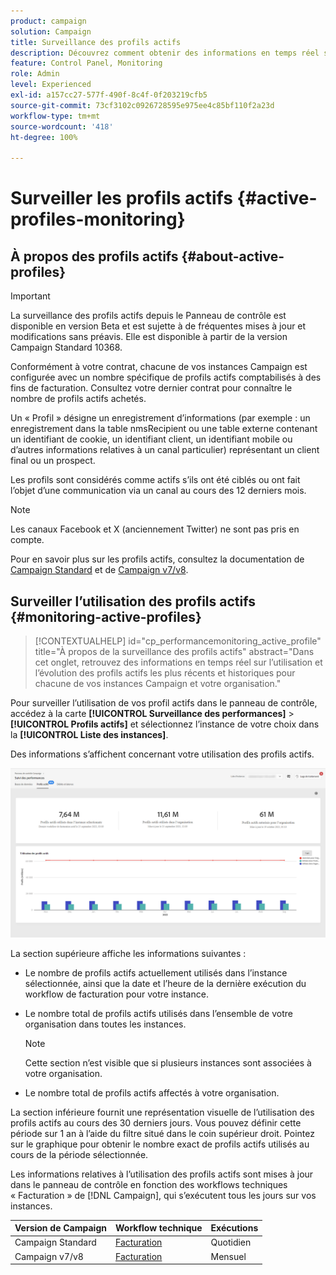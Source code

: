 ```yaml
---
product: campaign
solution: Campaign
title: Surveillance des profils actifs
description: Découvrez comment obtenir des informations en temps réel sur l’utilisation et l’évolution des profils actifs les plus récents et historiques pour chacune de vos instances Campaign.
feature: Control Panel, Monitoring
role: Admin
level: Experienced
exl-id: a157cc27-577f-490f-8c4f-0f203219cfb5
source-git-commit: 73cf3102c0926728595e975ee4c85bf110f2a23d
workflow-type: tm+mt
source-wordcount: '418'
ht-degree: 100%

---
```


# Surveiller les profils actifs {#active-profiles-monitoring}

## À propos des profils actifs {#about-active-profiles}

>[!IMPORTANT]
>
>La surveillance des profils actifs depuis le Panneau de contrôle est disponible en version Beta et est sujette à de fréquentes mises à jour et modifications sans préavis. Elle est disponible à partir de la version Campaign Standard 10368.

Conformément à votre contrat, chacune de vos instances Campaign est configurée avec un nombre spécifique de profils actifs comptabilisés à des fins de facturation. Consultez votre dernier contrat pour connaître le nombre de profils actifs achetés.

Un « Profil » désigne un enregistrement d’informations (par exemple : un enregistrement dans la table nmsRecipient ou une table externe contenant un identifiant de cookie, un identifiant client, un identifiant mobile ou d’autres informations relatives à un canal particulier) représentant un client final ou un prospect.

Les profils sont considérés comme actifs s’ils ont été ciblés ou ont fait l’objet d’une communication via un canal au cours des 12 derniers mois.

>[!NOTE]
>
>Les canaux Facebook et X (anciennement Twitter) ne sont pas pris en compte.

Pour en savoir plus sur les profils actifs, consultez la documentation de [Campaign Standard](https://experienceleague.adobe.com/docs/campaign-standard/using/profiles-and-audiences/managing-profiles/active-profiles.html?lang=fr) et de [Campaign v7/v8](https://experienceleague.adobe.com/docs/campaign-classic/using/getting-started/profile-management/about-profiles.html?lang=fr#active-profiles).

## Surveiller l’utilisation des profils actifs {#monitoring-active-profiles}

>[!CONTEXTUALHELP]
>id="cp_performancemonitoring_active_profile"
>title="À propos de la surveillance des profils actifs"
>abstract="Dans cet onglet, retrouvez des informations en temps réel sur lʼutilisation et lʼévolution des profils actifs les plus récents et historiques pour chacune de vos instances Campaign et votre organisation."

Pour surveiller l’utilisation de vos profil actifs dans le panneau de contrôle, accédez à la carte **[!UICONTROL Surveillance des performances]** > **[!UICONTROL Profils actifs]** et sélectionnez l’instance de votre choix dans la **[!UICONTROL Liste des instances]**.

Des informations s’affichent concernant votre utilisation des profils actifs.

![](assets/active-profiles-graph.png)

La section supérieure affiche les informations suivantes :

* Le nombre de profils actifs actuellement utilisés dans l’instance sélectionnée, ainsi que la date et l’heure de la dernière exécution du workflow de facturation pour votre instance.

* Le nombre total de profils actifs utilisés dans l’ensemble de votre organisation dans toutes les instances.

  >[!NOTE]
  >
  >Cette section n’est visible que si plusieurs instances sont associées à votre organisation.

* Le nombre total de profils actifs affectés à votre organisation.

La section inférieure fournit une représentation visuelle de l’utilisation des profils actifs au cours des 30 derniers jours. Vous pouvez définir cette période sur 1 an à l’aide du filtre situé dans le coin supérieur droit. Pointez sur le graphique pour obtenir le nombre exact de profils actifs utilisés au cours de la période sélectionnée.

Les informations relatives à l’utilisation des profils actifs sont mises à jour dans le panneau de contrôle en fonction des workflows techniques « Facturation » de [!DNL Campaign], qui s’exécutent tous les jours sur vos instances.

| Version de Campaign | Workflow technique | Exécutions |
|  ---  |  ---  |  ---  |
| Campaign Standard | [Facturation](https://experienceleague.adobe.com/docs/campaign-standard/using/administrating/application-settings/technical-workflows.html?lang=fr) | Quotidien |
| Campaign v7/v8 | [Facturation](https://experienceleague.adobe.com/docs/campaign-classic/using/automating-with-workflows/advanced-management/about-technical-workflows.html?lang=fr#automating-with-workflows) | Mensuel |

